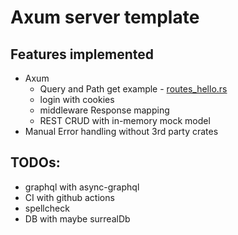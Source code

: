 # Axum server template

## Features implemented

- Axum
  - Query and Path get example - [routes_hello.rs](./src/web/routes_hello.rs)
  - login with cookies
  - middleware Response mapping
  - REST CRUD with in-memory mock model
- Manual Error handling without 3rd party crates

## TODOs:

- graphql with async-graphql
- CI with github actions
- spellcheck
- DB with maybe surrealDb
